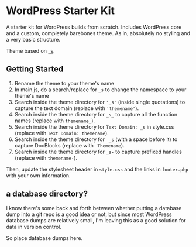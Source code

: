 WordPress Starter Kit
=====================

A starter kit for WordPress builds from scratch. Includes WordPress core and a custom, completely barebones theme. As in, absolutely no styling and a very basic structure.

Theme based on [_s](https://github.com/Automattic/_s/).

Getting Started
---------------
1. Rename the theme to your theme's name
2. In main.js, do a search/replace for `_s` to change the namespace to your theme's name
3. Search inside the theme directory for `'_s'` (inside single quotations) to capture the text domain (replace with `'themename'`).
4. Search inside the theme directory for `_s_` to capture all the function names (replace with `themename_`).
5. Search inside the theme directory for `Text Domain: _s` in style.css (replace with `Text Domain: themename`).
6. Search inside the theme directory for <code>&nbsp;_s</code> (with a space before it) to capture DocBlocks (replace with <code>&nbsp;Themename</code>).
7. Search inside the theme directory for `_s-` to capture prefixed handles (replace with `themename-`).

Then, update the stylesheet header in `style.css` and the links in `footer.php` with your own information.


a database directory?
---------------------

I know there's some back and forth between whether putting a database dump into a git repo is a good idea or not, but since most WordPress database dumps are relatively small, I'm leaving this as a good solution for data in version control.

So place database dumps here.

